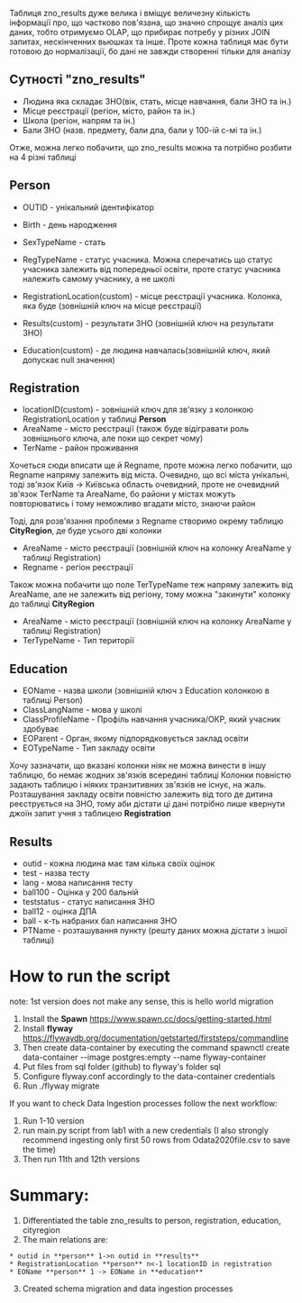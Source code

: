 Таблиця zno_results дуже велика і вміщує величезну кількість інформації про, що частково пов'язана, що
значно спрощує аналіз цих даних, тобто отримуємо OLAP, що прибирає потребу у різних JOIN запитах, нескінченних вьюшках
та інше. Проте кожна таблиця має бути готовою до нормалізації, бо дані не завжди створенні тільки для аналізу

## Сутності "zno_results"

* Людина яка складає ЗНО(вік, стать, місце навчання, бали ЗНО та ін.)
* Місце реєстрації (регіон, місто, район та ін.)
* Школа (регіон, напрям та ін.)
* Бали ЗНО (назв. предмету, бали дпа, бали у 100-ій с-мі та ін.)

Отже, можна легко побачити, що zno_results можна та потрібно розбити на 4 різні таблиці

## Person

* OUTID - унікальний ідентифікатор 
* Birth - день народження
* SexTypeName - стать
* RegTypeName - статус учасника. Можна сперечатись що статус учасника залежить від попередньої освіти, проте 
  статус учасника належить самому учаснику, а не школі
  
* RegistrationLocation(custom) - місце реєстрації учасника. Колонка, яка буде (зовнішній ключ на місце реєстрації)
* Results(custom) - результати ЗНО (зовнішній ключ на результати ЗНО)
* Education(custom) - де людина навчалась(зовнішній ключ, який допускає null значення)

## Registration

* locationID(custom) - зовнішній ключ для зв'язку з колонкою RegistrationLocation у таблиці **Person**
* AreaName - місто реєстрації (також буде відігравати роль зовнішнього ключа, але поки що секрет чому)
* TerName - район проживання

Хочеться сюди вписати ще й Regname, проте можна легко побачити, що Regname напряму залежить від міста.
Очевидно, що всі міста унікальні, тоді зв'язок Київ -> Київська область очевидний, проте не очевидний зв'язок
TerName та AreaName, бо райони у містах можуть повторюватись і тому неможливо вгадати місто, знаючи район

Тоді, для розв'язання проблеми з Regname створимо окрему таблицю **CityRegion**, де буде усього дві колонки

* AreaName - місто реєстрації (зовнішній ключ на колонку AreaName у таблиці Registration)
* Regname - регіон реєстрації

Також можна побачити що поле TerTypeName теж напряму залежить від AreaName, але не залежить від
регіону, тому можна "закинути" колонку до таблиці **CityRegion**

* AreaName - місто реєстрації (зовнішній ключ на колонку AreaName у таблиці Registration)
* TerTypeName - Тип території

## Education

* EOName - назва школи (зовнішній ключ з Education колонкою в таблиці Person)
* ClassLangName - мова у школі
* ClassProfileName - Профіль навчання учасника/ОКР, який учасник здобуває
* EOParent - Орган, якому підпорядковується заклад освіти 
* EOTypeName - Тип закладу освіти 

Хочу зазначати, що вказані колонки ніяк не можна винести в іншу таблицю, бо немає жодних зв'язків всередині таблиці
Колонки повністю задають таблицю і ніяких транзитивних зв'язків не існує, на жаль.
Розташування 
закладу освіти повністю залежить від того де дитина реєструється на ЗНО, тому аби дістати ці 
дані потрібно лише квернути джоїн запит учня з таблицею **Registration**

## Results

* outid - кожна людина має там кілька своїх оцінок
* test - назва тесту
* lang - мова написання тесту
* ball100 - Оцінка у 200 бальній
* teststatus - статус написання ЗНО
* ball12 - оцінка ДПА
* ball - к-ть набраних бал написання ЗНО
* PTName - розташування пункту (решту даних можна дістати з іншої таблиці)

# How to run the script

note: 1st version does not make any sense, this is hello world migration

  1. Install the **Spawn** https://www.spawn.cc/docs/getting-started.html
  2. Install **flyway** https://flywaydb.org/documentation/getstarted/firststeps/commandline
  3. Then create data-container by executing the command
spawnctl create data-container --image postgres:empty --name flyway-container
  4. Put files from sql folder (github) to flyway's folder sql
  5. Configure flyway.conf accordingly to the data-container credentials
  6. Run ./flyway migrate

If you want to check Data Ingestion processes follow the next workflow:
  1. Run 1-10 version
  2. run main.py script from lab1 with a new credentials (I also strongly recommend ingesting 
     only first 50 rows from Odata2020file.csv to save the time)
  3. Then run 11th and 12th versions
  
  # Summary:
  
  1. Differentiated the table zno_results to person, registration, education, cityregion
  2. The main relations are:


    * outid in **person** 1->n outid in **results**
    * RegistrationLocation **person** n<-1 locationID in registration
    * EOName **person** 1 -> EOName in **education**
  3. Created schema migration and data ingestion processes
 
